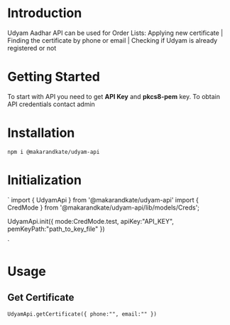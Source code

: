 # Introduction
Udyam Aadhar API can be used for
Order Lists:
Applying new certificate | Finding the certificate by phone or email | Checking if Udyam is already registered or not

# Getting Started
To start with API you need to get **API Key** and **pkcs8-pem** key.
To obtain API credentials contact admin

# Installation
`npm i @makarandkate/udyam-api`

# Initialization
`
import { UdyamApi } from '@makarandkate/udyam-api'
import { CredMode } from '@makarandkate/udyam-api/lib/models/Creds';

UdyamApi.init({
    mode:CredMode.test,
    apiKey:"API_KEY",
    pemKeyPath:"path_to_key_file"
})

`

# Usage
## Get Certificate
`
UdyamApi.getCertificate({
    phone:"",
    email:""
})
`
